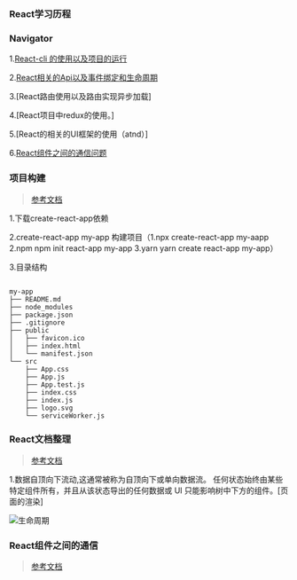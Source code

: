 ###  React学习历程

### Navigator

1.[React-cli 的使用以及项目的运行](#项目构建)

2.[React相关的Api以及事件绑定和生命周期](#React文档整理)

3.[React路由使用以及路由实现异步加载]

4.[React项目中redux的使用。]

5.[React的相关的UI框架的使用（atnd）]

6.[React组件之间的通信问题](#组件通信)


### 项目构建
>[参考文档](https://github.com/facebook/create-react-app)

1.下载create-react-app依赖

2.create-react-app my-app 构建项目（1.npx create-react-app my-aapp   2.npm npm init react-app my-app   3.yarn yarn create react-app my-app）

3.目录结构

``` javescript

my-app
├── README.md
├── node_modules
├── package.json
├── .gitignore
├── public
│   ├── favicon.ico
│   ├── index.html
│   └── manifest.json
└── src
    ├── App.css
    ├── App.js
    ├── App.test.js
    ├── index.css
    ├── index.js
    ├── logo.svg
    └── serviceWorker.js

```


### React文档整理
>[参考文档](https://react.docschina.org/docs/thinking-in-react.html)

1.数据自顶向下流动,这通常被称为自顶向下或单向数据流。 任何状态始终由某些特定组件所有，并且从该状态导出的任何数据或 UI 只能影响树中下方的组件。[页面的渲染]

![生命周期](https://upload-images.jianshu.io/upload_images/4118241-d979d05af0b7d4db.png?imageMogr2/auto-orient/strip%7CimageView2/2/w/488/format/webp)



### React组件之间的通信
>[参考文档](https://react.docschina.org/docs/components-and-props.html)